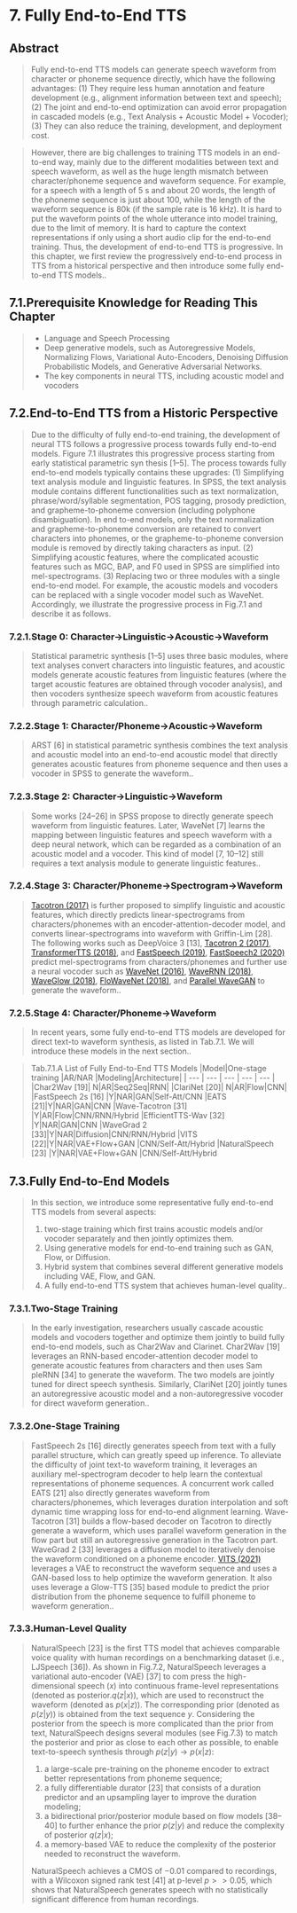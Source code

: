 # 7. Fully End-to-End TTS

## Abstract

> Fully end-to-end TTS models can generate speech waveform from character or phoneme sequence directly, which have the following advantages: 
> (1) They require less human annotation and feature development (e.g., alignment information between text and speech); 
> (2) The joint and end-to-end optimization can avoid error propagation in cascaded models (e.g., Text Analysis + Acoustic Model + Vocoder); 
> (3) They can also reduce the training, development, and deployment cost.

> However, there are big challenges to training TTS models in an end-to-end way, mainly due to the different modalities between text and speech waveform, as well as the huge length mismatch between character/phoneme sequence and waveform sequence.
> For example, for a speech with a length of 5 s and about 20 words, the length of the phoneme sequence is just about 100, while the length of the waveform sequence is 80k (if the sample rate is 16 kHz).
> It is hard to put the waveform points of the whole utterance into model training, due to the limit of memory.
> It is hard to capture the context representations if only using a short audio clip for the end-to-end training.
> Thus, the development of end-to-end TTS is progressive.
> In this chapter, we first review the progressively end-to-end process in TTS from a historical perspective and then introduce some fully end-to-end TTS models..

## 7.1.Prerequisite Knowledge for Reading This Chapter
> - Language and Speech Processing
> - Deep generative models, such as Autoregressive Models, Normalizing Flows, Variational Auto-Encoders, Denoising Diffusion Probabilistic Models, and Generative Adversarial Networks.
> - The key components in neural TTS, including acoustic model and vocoders

## 7.2.End-to-End TTS from a Historic Perspective

> Due to the difficulty of fully end-to-end training, the development of neural TTS follows a progressive process towards fully end-to-end models.
> Figure 7.1 illustrates this progressive process starting from early statistical parametric syn thesis [1–5].
> The process towards fully end-to-end models typically contains these upgrades: (1) Simplifying text analysis module and linguistic features.
> In SPSS, the text analysis module contains different functionalities such as text normalization, phrase/word/syllable segmentation, POS tagging, prosody prediction, and grapheme-to-phoneme conversion (including polyphone disambiguation).
> In end to-end models, only the text normalization and grapheme-to-phoneme conversion are retained to convert characters into phonemes, or the grapheme-to-phoneme conversion module is removed by directly taking characters as input. (2) Simplifying acoustic features, where the complicated acoustic features such as MGC, BAP, and F0 used in SPSS are simplified into mel-spectrograms. (3) Replacing two or three modules with a single end-to-end model.
> For example, the acoustic models and vocoders can be replaced with a single vocoder model such as WaveNet.
> Accordingly, we illustrate the progressive process in Fig.7.1 and describe it as follows.

### 7.2.1.Stage 0: Character→Linguistic→Acoustic→Waveform

> Statistical parametric synthesis [1–5] uses three basic modules, where text analyses convert characters into linguistic features, and acoustic models generate acoustic features from linguistic features (where the target acoustic features are obtained through vocoder analysis), and then vocoders synthesize speech waveform from acoustic features through parametric calculation..

### 7.2.2.Stage 1: Character/Phoneme→Acoustic→Waveform

> ARST [6] in statistical parametric synthesis combines the text analysis and acoustic model into an end-to-end acoustic model that directly generates acoustic features from phoneme sequence and then uses a vocoder in SPSS to generate the waveform..

### 7.2.3.Stage 2: Character→Linguistic→Waveform

> Some works [24–26] in SPSS propose to directly generate speech waveform from linguistic features.
> Later, WaveNet [7] learns the mapping between linguistic features and speech waveform with a deep neural network, which can be regarded as a combination of an acoustic model and a vocoder.
> This kind of model [7, 10–12] still requires a text analysis module to generate linguistic features..

### 7.2.4.Stage 3: Character/Phoneme→Spectrogram→Waveform

> [Tacotron (2017)](../../Papers/AcousticModels/2017.03_Tacotron.md) is further proposed to simplify linguistic and acoustic features, which directly predicts linear-spectrograms from characters/phonemes with an encoder-attention-decoder model, and converts linear-spectrograms into waveform with Griffin-Lim [28].
> The following works such as DeepVoice 3 [13], [Tacotron 2 (2017)](../../Papers/AcousticModels/2017.12_Tacotron2.md), [TransformerTTS (2018)](../../Papers/AcousticModels/2018.09_Transformer_TTS.md), and [FastSpeech (2019)](../../Papers/AcousticModels/2019.05_FastSpeech.md), [FastSpeech2 (2020)](../../Papers/AcousticModels/2020.06_FastSpeech2.md) predict mel-spectrograms from characters/phonemes and further use a neural vocoder such as [WaveNet (2016)](../../Papers/Vocoders/2016.09_WaveNet.md), [WaveRNN (2018)](../../Papers/Vocoders/2018.02_WaveRNN.md), [WaveGlow (2018)](../../Papers/Vocoders/2018.10_WaveGlow.md), [FloWaveNet (2018)](../../Papers/Vocoders/2018.11_FloWaveNet.md), and [Parallel WaveGAN](../../Papers/Vocoders/2019.10_Parallel_WaveGAN.md) to generate the waveform..

### 7.2.5.Stage 4: Character/Phoneme→Waveform

> In recent years, some fully end-to-end TTS models are developed for direct text-to waveform synthesis, as listed in Tab.7.1.
> We will introduce these models in the next section..

> Tab.7.1.A List of Fully End-to-End TTS Models
> |Model|One-stage training |AR/NAR |Modeling|Architecture|
> | --- | --- | --- | --- | --- |
> |Char2Wav [19]| N|AR|Seq2Seq|RNN|
> |ClariNet [20]| N|AR|Flow|CNN|
> |FastSpeech 2s [16] |Y|NAR|GAN|Self-Att/CNN 
> |EATS [21]|Y|NAR|GAN|CNN 
> |Wave-Tacotron [31] |Y|AR|Flow|CNN/RNN/Hybrid 
> |EfficientTTS-Wav [32] |Y|NAR|GAN|CNN 
> |WaveGrad 2 [33]|Y|NAR|Diffusion|CNN/RNN/Hybrid 
> |VITS [22]|Y|NAR|VAE+Flow+GAN |CNN/Self-Att/Hybrid 
> |NaturalSpeech [23] |Y|NAR|VAE+Flow+GAN |CNN/Self-Att/Hybrid

## 7.3.Fully End-to-End Models

> In this section, we introduce some representative fully end-to-end TTS models from several aspects: 
> 1. two-stage training which first trains acoustic models and/or vocoder separately and then jointly optimizes them. 
> 2. Using generative models for end-to-end training such as GAN, Flow, or Diffusion.
> 3. Hybrid system that combines several different generative models including VAE, Flow, and GAN. 
> 4. A fully end-to-end TTS system that achieves human-level quality..

### 7.3.1.Two-Stage Training

> In the early investigation, researchers usually cascade acoustic models and vocoders together and optimize them jointly to build fully end-to-end models, such as Char2Wav and Clarinet.
> Char2Wav [19] leverages an RNN-based encoder-attention decoder model to generate acoustic features from characters and then uses Sam pleRNN [34] to generate the waveform.
> The two models are jointly tuned for direct speech synthesis.
> Similarly, ClariNet [20] jointly tunes an autoregressive acoustic model and a non-autoregressive vocoder for direct waveform generation..

### 7.3.2.One-Stage Training

> FastSpeech 2s [16] directly generates speech from text with a fully parallel structure, which can greatly speed up inference.
> To alleviate the difficulty of joint text-to waveform training, it leverages an auxiliary mel-spectrogram decoder to help learn the contextual representations of phoneme sequences.
> A concurrent work called EATS [21] also directly generates waveform from characters/phonemes, which leverages duration interpolation and soft dynamic time wrapping loss for end-to-end alignment learning.
> Wave-Tacotron [31] builds a flow-based decoder on Tacotron to directly generate a waveform, which uses parallel waveform generation in the flow part but still an autoregressive generation in the Tacotron part.
> WaveGrad 2 [33] leverages a diffusion model to iteratively denoise the waveform conditioned on a phoneme encoder.
> [VITS (2021)](../../Papers/End-to-End/2021.06_VITS.md) leverages a VAE to reconstruct the waveform sequence and uses a GAN-based loss to help optimize the waveform generation.
> It also uses leverage a Glow-TTS [35] based module to predict the prior distribution from the phoneme sequence to fulfill phoneme to waveform generation..

### 7.3.3.Human-Level Quality
> NaturalSpeech [23] is the first TTS model that achieves comparable voice quality with human recordings on a benchmarking dataset (i.e., LJSpeech [36]).
> As shown in Fig.7.2, NaturalSpeech leverages a variational auto-encoder (VAE) [37] to com press the high-dimensional speech ($x$) into continuous frame-level representations (denoted as posterior.$q(z|x)$), which are used to reconstruct the waveform (denoted as $p(x|z)$).
> The corresponding prior (denoted as $p(z|y)$) is obtained from the text sequence $y$.
> Considering the posterior from the speech is more complicated than the prior from text, NaturalSpeech designs several modules (see Fig.7.3) to match the posterior and prior as close to each other as possible, to enable text-to-speech synthesis through $p(z|y) \to p(x|z)$: 
> 1. a large-scale pre-training on the phoneme encoder to extract better representations from phoneme sequence; 
> 2. a fully differentiable durator [23] that consists of a duration predictor and an upsampling layer to improve the duration modeling; 
> 3. a bidirectional prior/posterior module based on flow models [38–40] to further enhance the prior $p(z|y)$ and reduce the complexity of posterior $q(z|x)$;
> 4. a memory-based VAE to reduce the complexity of the posterior needed to reconstruct the waveform.
> 
> NaturalSpeech achieves a CMOS of $−0.01$ compared to recordings, with a Wilcoxon signed rank test [41] at p-level $p>>0.05$, which shows that NaturalSpeech generates speech with no statistically significant difference from human recordings.